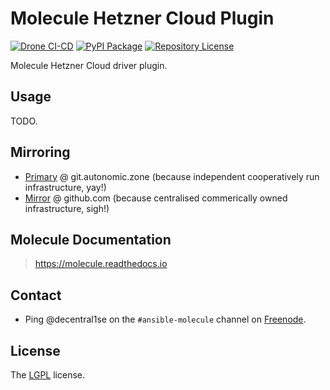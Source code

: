 # Molecule Hetzner Cloud Plugin

[![Drone CI-CD](https://drone.autonomic.zone/api/badges/autonomic-cooperative/molecule-hetznercloud/status.svg)](https://drone.autonomic.zone/autonomic-cooperative/molecule-hetznercloud)
[![PyPI Package](https://badge.fury.io/py/molecule-hetznercloud.svg)](https://badge.fury.io/py/molecule-hetznercloud)
[![Repository License](https://img.shields.io/badge/license-LGPL-brightgreen.svg)](LICENSE)

Molecule Hetzner Cloud driver plugin.

## Usage

TODO.

## Mirroring

- [Primary](https://git.autonomic.zone/autonomic-cooperative/molecule-hetznercloud) @ git.autonomic.zone (because independent cooperatively run infrastructure, yay!)
- [Mirror](https://github.com/ansible-community/molecule-hetznercloud) @ github.com (because centralised commerically owned infrastructure, sigh!)

## Molecule Documentation

> https://molecule.readthedocs.io

## Contact

- Ping @decentral1se on the `#ansible-molecule` channel on [Freenode](https://freenode.net).

## License

The [LGPL](https://www.gnu.org/licenses/lgpl-3.0.en.html) license.
